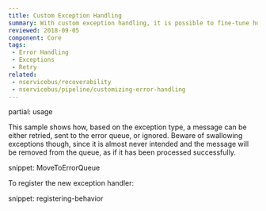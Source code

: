```yaml
---
title: Custom Exception Handling
summary: With custom exception handling, it is possible to fine-tune how exceptions should be handled after they have been retried
reviewed: 2018-09-05
component: Core
tags:
 - Error Handling
 - Exceptions
 - Retry
related:
 - nservicebus/recoverability
 - nservicebus/pipeline/customizing-error-handling
---
```


partial: usage

This sample shows how, based on the exception type, a message can be either retried, sent to the error queue, or ignored. Beware of swallowing exceptions though, since it is almost never intended and the message will be removed from the queue, as if it has been processed successfully. 

snippet: MoveToErrorQueue

To register the new exception handler:

snippet: registering-behavior
